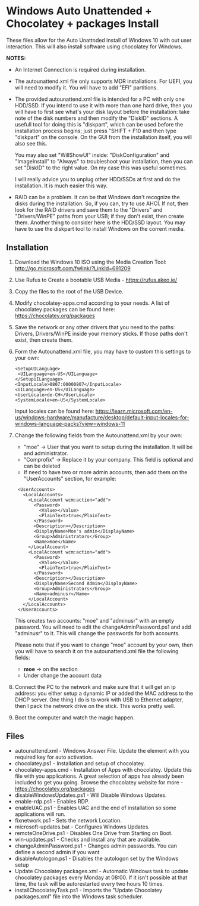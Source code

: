 # Windows Auto Unattended + Chocolatey + packages Install


These files allow for the Auto Unattnded install of Windows 10 with out user interaction. This will also install software using chocolatey for Windows.

<b>NOTES:</b>
* An Internet Connection is required during installation.
* The autounattend.xml file only supports MDR installations. For UEFI, you will
  need to modify it. You will have to add "EFI" partitions.
* The provided autounattend.xml file is intended for a PC with only one HDD/SSD.
  If you intend to use it with more than one hard drive, then you will have to
  first see what's your disk layout before the installation: take note of the
  disk numbers and then modify the "DiskID" sections. A usefull tool for doing
  this is "diskpart", which can be used before the installation process begins;
  just press "SHIFT + F10 and then type "diskpart" on the console. On the GUI
  from the installation itself, you will also see this.

  You may also set "WillShowUI" inside: "DiskConfiguration" and "ImageInstall"
  to "Always" to troubleshoot your installation, then you can set "DiskID" to
  the right value. On my case this was useful sometimes.

  I will really advice you to unplug other HDD/SSDs at first and do the
  installation. It is much easier this way.
* RAID can be a problem. It can be that Windows don't recognize the disks
  during the installation. So, if you can, try to use AHCI. If not, then look
  for the RAID drivers and save them to the "Drivers" and "Drivers/WinPE" paths
  from your USB; if they don't exist, then create them. Another thing to
  consider here is the HDD/SSD layout. You may have to use the diskpart tool to
  install Windows on the corrent media.

## Installation

1. Download the Windows 10 ISO using the Media Creation Tool:
   http://go.microsoft.com/fwlink/?LinkId=691209
2. Use Rufus to Create a bootable USB Media - https://rufus.akeo.ie/
3. Copy the files to the root of the USB Device.
4. Modify chocolatey-apps.cmd according to your needs. A list of chocolatey
   packages can be found here: https://chocolatey.org/packages
5. Save the network or any other drivers that you need to the paths:
   Drivers, Drivers/WinPE inside your memory sticks. If those paths don't exist,
   then create them.
6. Form the Autounattend.xml file, you may have to custom this settings to your
   own:
   ```
   <SetupUILanguage>
    <UILanguage>en-US</UILanguage>
   </SetupUILanguage>
   <InputLocale>0807:00000807</InputLocale>
   <UILanguage>en-US</UILanguage>
   <UserLocale>de-CH</UserLocale>		
   <SystemLocale>en-US</SystemLocale>
   ```
   
   Input locales can be found here:
   https://learn.microsoft.com/en-us/windows-hardware/manufacture/desktop/default-input-locales-for-windows-language-packs?view=windows-11
7. Change the following fields from the Autounattend.xml by your own:
   * "moe" -> User that you want to setup during the installation. It will be and administrator.
   * "Comprofix" -> Replace it by your company. This field is optional and can be deleted
   * If need to have two or more admin accounts, then add them on the "UserAccounts" section, for example:
   ```
    <UserAccounts>
      <LocalAccounts>
        <LocalAccount wcm:action="add">
          <Password>
            <Value></Value>
            <PlainText>true</PlainText>
          </Password>
          <Description></Description>
          <DisplayName>Moe's admin</DisplayName>
          <Group>Administrators</Group>
          <Name>moe</Name>
        </LocalAccount>
        <LocalAccount wcm:action="add">
          <Password>
            <Value></Value>
            <PlainText>true</PlainText>
          </Password>
          <Description></Description>
          <DisplayName>Second Admin</DisplayName>
          <Group>Administrators</Group>
          <Name>adminusr</Name>
        </LocalAccount>
      </LocalAccounts>
    </UserAccounts>
    ```
    This creates two accounts: "moe" and "adminusr" with an empty password. You
    will need to edit the changeAdminPassword.ps1 and add "adminusr" to it. This
    will change the passwords for both accounts.
    
    Please note that if you want to change "moe" account by your own, then you
    will have to search it on the autounattend.xml file the following fields:
    * **<Username>moe</Username>** -> on the <AutoLogon> section
    * Under **<UserAccounts>** change the account data
8. Connect the PC to the network and make sure that it will get an ip address:
   you either setup a dynamic IP or added the MAC address to the DHCP server.
   One thing I do is to work with USB to Ethernet adapter, then I pack the
   network drive on the stick. This works pretty well.
9. Boot the computer and watch the magic happen.

## Files

* autounattend.xml - Windows Answer File. Update the <Key> element with you required key for auto activation.
* chocolatey.ps1 - Installation and setup of chocolatey.
* chocolatey-apps.cmd - Installation of Apps with chocolatey. Update this file with you applications. A great selection of apps has already been included to get you going. Browse the chocolatey website for more - https://chocolatey.org/packages
* disableWindowsUpdates.ps1 - Will Disable Windows Updates.
* enable-rdp.ps1 - Enables RDP.
* enableUAC.ps1 - Enables UAC and the end of installation so some applications will run.
* fixnetwork.ps1 - Sets the network Location.
* microsoft-updates.bat - Configures Windows Updates.
* remoteOneDrive.ps1 - Disables One Drive from Starting on Boot.
* win-updates.ps1 - Checks and install any that are available.
* changeAdminPassword.ps1 - Changes admin passwords. You can define a second admin if you want
* disableAutologon.ps1 - Disables the autologon set by the Windows setup
* Update Chocolatey packages.xml - Automatic Windows task to update chocolatey packages every Monday at 08:00. If it isn't possible at that time, the task will be autorestarted every two hours 10 times.
* installChocolateyTask.ps1 - Imports the "Update Chocolatey packages.xml" file into the Windows task scheduler.